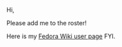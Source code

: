 Hi,

Please add me to the roster!

Here is my [Fedora Wiki user page][userpage] FYI.

[userpage]: https://fedoraproject.org/wiki/User:shiywang
